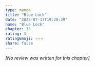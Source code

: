 ```yaml
---
type: manga
title: "Blue Lock"
date: "2023-07-17T19:28:39"
name: "Blue Lock"
chapter: 15
rating: 3
ratingEmoji: ⭐️⭐️⭐️
share: false
---
```


*[No review was written for this chapter]*
